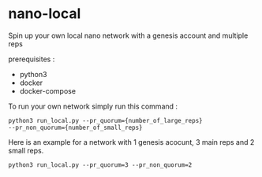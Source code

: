 # nano-local
Spin up your own local nano network with a genesis account and multiple reps

prerequisites : 
* python3
* docker
* docker-compose

To run your own network simply run this command :

<code>python3 run_local.py --pr_quorum={number_of_large_reps} --pr_non_quorum={number_of_small_reps}</code>

Here is an example for a network with 1 genesis acocunt, 3 main reps and 2 small reps.

<code>python3 run_local.py --pr_quorum=3 --pr_non_quorum=2</code>
